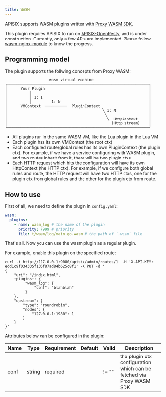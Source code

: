 ```yaml
---
title: WASM
---
```


<!--
#
# Licensed to the Apache Software Foundation (ASF) under one or more
# contributor license agreements.  See the NOTICE file distributed with
# this work for additional information regarding copyright ownership.
# The ASF licenses this file to You under the Apache License, Version 2.0
# (the "License"); you may not use this file except in compliance with
# the License.  You may obtain a copy of the License at
#
#     http://www.apache.org/licenses/LICENSE-2.0
#
# Unless required by applicable law or agreed to in writing, software
# distributed under the License is distributed on an "AS IS" BASIS,
# WITHOUT WARRANTIES OR CONDITIONS OF ANY KIND, either express or implied.
# See the License for the specific language governing permissions and
# limitations under the License.
#
-->

APISIX supports WASM plugins written with [Proxy WASM SDK](https://github.com/proxy-wasm/spec#sdks).

This plugin requires APISIX to run on [APISIX-OpenResty](../how-to-build.md#step-6-build-openresty-for-apache-apisix), and is under construction.
Currently, only a few APIs are implemented. Please follow [wasm-nginx-module](https://github.com/api7/wasm-nginx-module) to know the progress.

## Programming model

The plugin supports the follwing concepts from Proxy WASM:

```
                    Wasm Virtual Machine
┌────────────────────────────────────────────────────────────────┐
│      Your Plugin                                               │
│          │                                                     │
│          │ 1: 1                                                │
│          │         1: N                                        │
│      VMContext  ──────────  PluginContext                      │
│                                           ╲ 1: N               │
│                                            ╲                   │
│                                             ╲  HttpContext     │
│                                               (Http stream)    │
└────────────────────────────────────────────────────────────────┘
```

* All plugins run in the same WASM VM, like the Lua plugin in the Lua VM
* Each plugin has its own VMContext (the root ctx)
* Each configured route/global rules has its own PluginContext (the plugin ctx).
For example, if we have a service configuring with WASM plugin, and two routes inherit from it,
there will be two plugin ctxs.
* Each HTTP request which hits the configuration will have its own HttpContext (the HTTP ctx).
For example, if we configure both global rules and route, the HTTP request will
have two HTTP ctxs, one for the plugin ctx from global rules and the other for the
plugin ctx from route.

## How to use

First of all, we need to define the plugin in `config.yaml`:

```yaml
wasm:
  plugins:
    - name: wasm_log # the name of the plugin
      priority: 7999 # priority
      file: t/wasm/log/main.go.wasm # the path of `.wasm` file
```

That's all. Now you can use the wasm plugin as a regular plugin.

For example, enable this plugin on the specified route:

```shell
curl -i http://127.0.0.1:9080/apisix/admin/routes/1  -H 'X-API-KEY: edd1c9f034335f136f87ad84b625c8f1' -X PUT -d '
{
    "uri": "/index.html",
    "plugins": {
         "wasm_log": {
             "conf": "blahblah"
         }
    },
    "upstream": {
        "type": "roundrobin",
        "nodes": {
            "127.0.0.1:1980": 1
        }
    }
}'
```

Attributes below can be configured in the plugin:

| Name           | Type                 | Requirement | Default        | Valid                                                                      | Description                                                                                                                                         |
| --------------------------------------| ------------| -------------- | -------- | --------------------------------------------------------------- | --------------------------------------------------------------------------------------------------------------------------------------------------- |
|  conf         | string | required |   |  != ""        | the plugin ctx configuration which can be fetched via Proxy WASM SDK |
